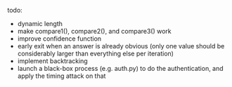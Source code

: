 todo:
* dynamic length
* make compare1(), compare2(), and compare3() work
* improve confidence function
* early exit when an answer is already obvious (only one value should be considerably larger than everything else per iteration)
* implement backtracking
* launch a black-box process (e.g. auth.py) to do the authentication, and apply the timing attack on that
